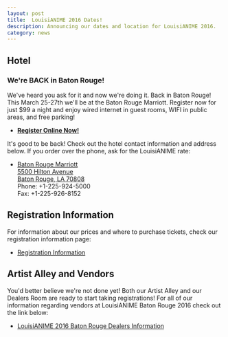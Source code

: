 ```yaml
---
layout: post
title:  LouisiANIME 2016 Dates!
description: Announcing our dates and location for LouisiANIME 2016.
category: news
---
```



<h2>Hotel</h2>
<h3>We're <b>BACK</b> in <b>Baton Rouge!</b></h3>

<p>We've heard you ask for it and now we're doing it. Back in Baton Rouge! This March 25-27th we'll be at the Baton Rouge Marriott. Register now for just $99 a night and enjoy wired internet in guest rooms, WIFI in public areas, and free parking!</p>
<ul>
    <li><a href="http://www.marriott.com/meeting-event-hotels/group-corporate-travel/groupCorp.mi?resLinkData=2016+LouisiAnime%5EBTRMC%60LOULOUA%6099.00%60USD%60false%604%603%2F24%2F16%603%2F28%2F16%603%2F3%2F16&app=resvlink&stop_mobi=yes"><b>Register Online Now!</b></a></li>
</ul>
<p>It's good to be back! Check out the hotel contact information and address below. If you order over the phone, ask for the LouisiANIME rate:</p>
<ul>
    <li><a href="https://www.google.com/maps/place/Baton+Rouge+Marriott/@30.423475,-91.134535,17z/data=!3m1!4b1!4m2!3m1!1s0x8626a402471a06c9:0x57c44e5636b023e5">Baton Rouge Marriott<br/>
        5500 Hilton Avenue<br/>
        Baton Rouge, LA  70808</a><br/>
        Phone: +1-225-924-5000<br/>
        Fax: +1-225-926-8152
    </li>
</ul>

<h2>Registration Information</h2>
<p>For information about our prices and where to purchase tickets, check our registration information page:</p>
<ul>
  <li><a href="/registration_information">Registration Information</a></li>
</ul>


<h2>Artist Alley and Vendors</h2>

<p>You'd better believe we're not done yet! Both our Artist Alley and our Dealers Room are ready to start taking registrations! For all of our information regarding vendors at LouisiANIME Baton Rouge 2016 check out the link below:</p>
<ul>
  <li><a href="/vendors">LouisiANIME 2016 Baton Rouge Dealers Information</a></li>
</ul>
